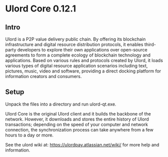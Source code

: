 Ulord Core 0.12.1
=====================

Intro
-----
Ulord is a P2P value delivery public chain. By offering its blockchain infrastructure and digital resource distribution protocols, it enables third-party developers to explore their own applications over open-source agreements to form a complete ecology of blockchain technology and applications. Based on various rules and protocols created by Ulord, it loads various types of digital resource application scenarios including text, pictures, music, video and software, providing a direct docking platform for information creators and consumers.


Setup
-----
Unpack the files into a directory and run ulord-qt.exe.

Ulord Core is the original Ulord client and it builds the backbone of the network.
However, it downloads and stores the entire history of Ulord transactions;
depending on the speed of your computer and network connection, the synchronization
process can take anywhere from a few hours to a day or more.

See the ulord wiki at:
  https://ulordpay.atlassian.net/wiki/
for more help and information.
